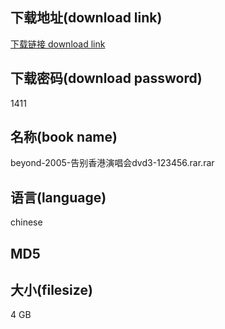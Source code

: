 ## 下载地址(download link)
[下载链接 download link](https://voluble-croquembouche-d321dc.netlify.app/?s=beyond-2005-%E5%91%8A%E5%88%AB%E9%A6%99%E6%B8%AF%E6%BC%94%E5%94%B1%E4%BC%9Advd3-123456.rar)

## 下载密码(download password)
1411

## 名称(book name)
beyond-2005-告别香港演唱会dvd3-123456.rar.rar

## 语言(language)
chinese

## MD5


## 大小(filesize)
4 GB
